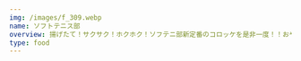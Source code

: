 ```yaml
---
img: /images/f_309.webp
name: ソフトテニス部
overview: 揚げたて！サクサク！ホクホク！ソフテニ部新定番のコロッケを是非一度！！おやつにもぴったりです！
type: food
---
```

